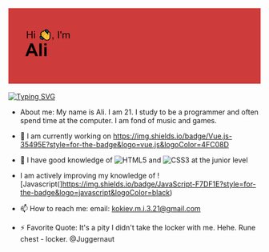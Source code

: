 <img src ="https://github.com/MakerAVGN/MakerAVGN/blob/main/header.png?raw=true">

[![Typing SVG](https://readme-typing-svg.demolab.com?font=Fira+Code&size=17&duration=5075&pause=1000&width=700&lines=Computer+science+student%2C+nerd+and+just+a+nice+guy+from+Russia)](https://git.io/typing-svg)
- About me: My name is Ali. I am 21. I study to be a programmer and often spend time at the computer. I am fond of music and games.

- 🔭 I am currently working on https://img.shields.io/badge/Vue.js-35495E?style=for-the-badge&logo=vue.js&logoColor=4FC08D
- 🌱 I have good knowledge of ![HTML5](https://img.shields.io/badge/html5-%23E34F26.svg?style=for-the-badge&logo=html5&logoColor=white) and  ![CSS3](https://img.shields.io/badge/css3-%231572B6.svg?style=for-the-badge&logo=css3&logoColor=white) at the junior level
- I am actively improving my knowledge of ![Javascript(]https://img.shields.io/badge/JavaScript-F7DF1E?style=for-the-badge&logo=javascript&logoColor=black)
- 📫 How to reach me: email: kokiev.m.i.3.21@gmail.com
- ⚡ Favorite Quote: It's a pity I didn't take the locker with me. Hehe. Rune chest - locker. @Juggernaut
